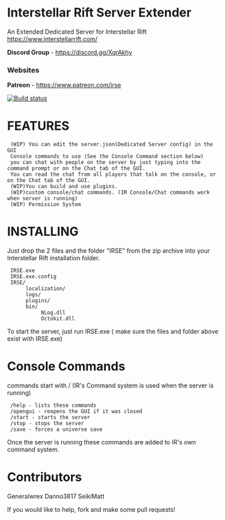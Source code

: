 # Interstellar Rift Server Extender
An Extended Dedicated Server for Interstellar Rift https://www.interstellarrift.com/

**Discord Group** - https://discord.gg/XqrAkhy

### Websites
**Patreon** - https://www.patreon.com/irse


[![Build status](https://ci.appveyor.com/api/projects/status/vemitxcyep1kgvdm?svg=true)](https://ci.appveyor.com/project/generalwrex/interstellarriftserverextender)


# FEATURES
     (WIP) You can edit the server.json(Dedicated Server config) in the GUI
     Console commands to use (See the Console Command section below)
     you can chat with people on the server by just typing into the command prompt or on the Chat tab of the GUI.
     You can read the chat from all players that talk on the console, or on the Chat tab of the GUI.
     (WIP)You can build and use plugins.
     (WIP)custom console/chat commands. (IR Console/Chat commands work when server is running)
     (WIP) Permission System

# INSTALLING

Just drop the 2 files and the folder "IRSE" from the zip archive into your Interstellar Rift installation folder.

     IRSE.exe
     IRSE.exe.config  
     IRSE/          
          localization/
          logs/
          plugins/
          bin/
               NLog.dll
               Octokit.dll
               
          
          
     

To start the server, just run IRSE.exe ( make sure the files and folder above exist with IRSE.exe)

# Console Commands
commands start with / (IR's Command system is used when the server is running)

     
     /help - lists these commands
     /opengui - reopens the GUI if it was closed
     /start - starts the server
     /stop - stops the server
     /save - forces a universe save

Once the server is running these commands are added to IR's own command system.


# Contributors
Generalwrex
Danno3817
SeikiMatt

If you would like to help, fork and make some pull requests!
